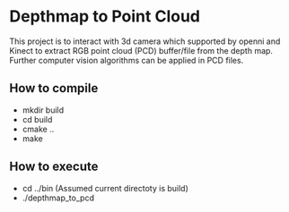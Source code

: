 # Depthmap to Point Cloud 

This project is to interact with 3d camera which supported by openni and Kinect to extract RGB point cloud (PCD) buffer/file from the depth map. 
Further computer vision algorithms can be applied in PCD files.

## How to compile

* mkdir build
* cd build
* cmake ..
* make

## How to execute

* cd ../bin (Assumed current directoty is build)
* ./depthmap_to_pcd
